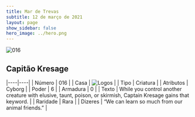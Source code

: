 ```yaml
---
title: Mar de Trevas
subtitle: 12 de março de 2021
layout: page
show_sidebar: false
hero_image: ../hero.png
---
```


![016](https://cdn.keyforgegame.com/media/card_front/pt/496_016_F4W8F4Q839WP_pt.png)

## Capitão Kresage

|----|----|
| Número | 016 |
| Casa | ![Logos](https://archonarcana.com/images/thumb/c/ce/Logos.png/22px-Logos.png "Logos") |
| Tipo | Criatura |
| Atributos | Cyborg |
| Poder | 6 |
| Armadura | 0 |
| Texto | While you control another creature with elusive, taunt, poison, or skirmish, Captain Kresage gains that keyword. |
| Raridade | Rara |
| Dizeres | “We can learn so much from our animal friends.” |
